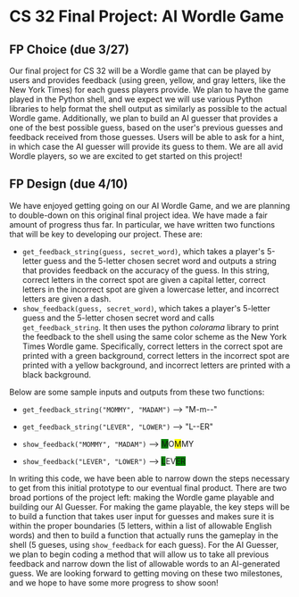 # CS 32 Final Project: AI Wordle Game

## FP Choice (due 3/27)
Our final project for CS 32 will be a Wordle game that can be played by users and provides feedback (using green, yellow, and gray letters, like the New York Times) for each guess players provide. We plan to have the game played in the Python shell, and we expect we will use various Python libraries to help format the shell output as similarly as possible to the actual Wordle game. Additionally, we plan to build an AI guesser that provides a one of the best possible guess, based on the user's previous guesses and feedback received from those guesses. Users will be able to ask for a hint, in which case the AI guesser will provide its guess to them. We are all avid Wordle players, so we are excited to get started on this project!

## FP Design (due 4/10)
We have enjoyed getting going on our AI Wordle Game, and we are planning to double-down on this original final project idea. We have made a fair amount of progress thus far. In particular, we have written two functions that will be key to developing our project. These are:
* `get_feedback_string(guess, secret_word)`, which takes a player's 5-letter guess and the 5-letter chosen secret word and outputs a string that provides feedback on the accuracy of the guess. In this string, correct letters in the correct spot are given a capital letter, correct letters in the incorrect spot are given a lowercase letter, and incorrect letters are given a dash.
* `show_feedback(guess, secret_word)`, which takes a player's 5-letter guess and the 5-letter chosen secret word and calls `get_feedback_string`. It then uses the python *colorama* library to print the feedback to the shell using the same color scheme as the New York Times Wordle game. Specifically, correct letters in the correct spot are printed with a green background, correct letters in the incorrect spot are printed with a yellow background, and incorrect letters are printed with a black background.

Below are some sample inputs and outputs from these two functions:
* `get_feedback_string("MOMMY", "MADAM")` --> "M-m--"
* `get_feedback_string("LEVER", "LOWER")` --> "L--ER"

* `show_feedback("MOMMY", "MADAM")` --> <span style="background-color:green">M</span>O<span style="background-color:yellow">M</span>MY
* `show_feedback("LEVER", "LOWER")` --> <span style="background-color:green">L</span>EV<span style="background-color:green">ER</span>

In writing this code, we have been able to narrow down the steps necessary to get from this initial prototype to our eventual final product. There are two broad portions of the project left: making the Wordle game playable and building our AI Guesser. For making the game playable, the key steps will be to build a function that takes user input for guesses and makes sure it is within the proper boundaries (5 letters, within a list of allowable English words) and then to build a function that actually runs the gameplay in the shell (5 gueses, using `show_feedback` for each guess). For the AI Guesser, we plan to begin coding a method that will allow us to take all previous feedback and narrow down the list of allowable words to an AI-generated guess. We are looking forward to getting moving on these two milestones, and we hope to have some more progress to show soon!
